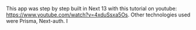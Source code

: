 This app was step by step built in Next 13 with this tutorial on youtube: https://www.youtube.com/watch?v=4xduSsxa5Os. Other technologies used were Prisma, Next-auth.  I